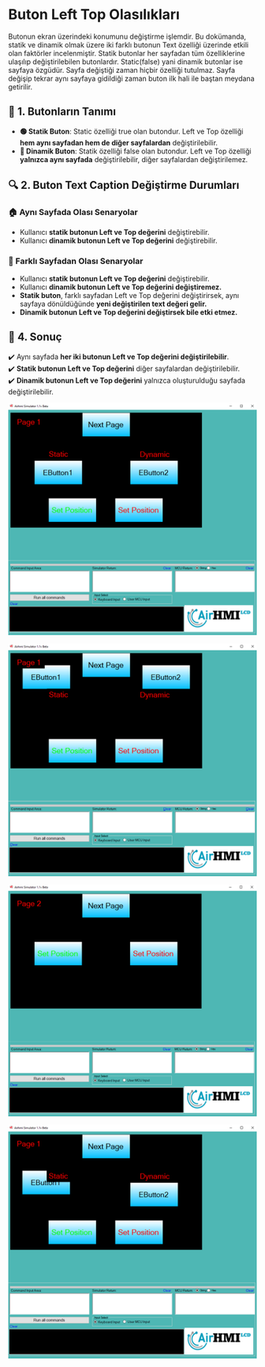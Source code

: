 # Buton Left Top Olasılıkları

Butonun ekran üzerindeki konumunu değiştirme işlemdir. 
Bu dokümanda, statik ve dinamik olmak üzere iki farklı butonun Text özelliği üzerinde etkili olan faktörler incelenmiştir.
Statik butonlar her sayfadan tüm özelliklerine ulaşılıp değiştirilebilen butonlardır. Static(false) yani dinamik butonlar ise sayfaya özgüdür.
Sayfa değiştiği zaman hiçbir özelliği tutulmaz. Sayfa değişip tekrar aynı sayfaya gidildiği zaman buton ilk hali ile baştan meydana getirilir. 

## 📌 1. Butonların Tanımı
- **🟢 Statik Buton**: Static özelliği true olan butondur. Left ve Top özelliği **hem aynı sayfadan hem de diğer sayfalardan** değiştirilebilir.
- **🔵 Dinamik Buton**: Statik özelliği false olan butondur. Left ve Top özelliği **yalnızca aynı sayfada** değiştirilebilir, diğer sayfalardan değiştirilemez.

## 🔍 2. Buton Text Caption Değiştirme Durumları
### 🏠 Aynı Sayfada Olası Senaryolar
- Kullanıcı **statik butonun Left ve Top değerini** değiştirebilir.
- Kullanıcı **dinamik butonun Left ve Top değerini** değiştirebilir.


### 🔄 Farklı Sayfadan Olası Senaryolar
- Kullanıcı **statik butonun Left ve Top değerini** değiştirebilir.
- Kullanıcı **dinamik butonun Left ve Top değerini değiştiremez.**
- **Statik buton**, farklı sayfadan Left ve Top değerini değiştirirsek, aynı sayfaya dönüldüğünde **yeni değiştirilen text değeri gelir.**
- **Dinamik butonun Left ve Top değerini değiştirsek bile etki etmez.**

## 🎯 4. Sonuç
✔️ Aynı sayfada **her iki butonun Left ve Top değerini değiştirilebilir**.  
✔️ **Statik butonun Left ve Top değerini** diğer sayfalardan değiştirilebilir.  
✔️ **Dinamik butonun Left ve Top değerini** yalnızca oluşturulduğu sayfada değiştirilebilir.  


![Açıklama Metni](1.png)

![Açıklama Metni](2.png)

![Açıklama Metni](3.png)

![Açıklama Metni](4.png)


